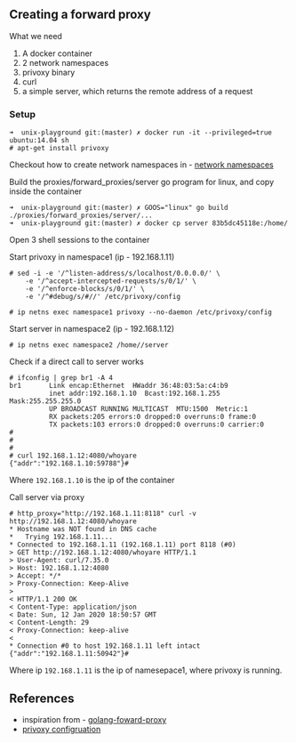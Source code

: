 ## Creating a forward proxy

What we need
1. A docker container
2. 2 network namespaces
3. privoxy binary
4. curl
5. a simple server, which returns the remote address of a request

### Setup

```
➜  unix-playground git:(master) ✗ docker run -it --privileged=true ubuntu:14.04 sh
# apt-get install privoxy
```

Checkout how to create network namespaces in - [network namespaces](https://github.com/nirvanagit/unix-playground/commit/f042b37010f12ab44b73011b67f7b30d6f53ea9c)

Build the proxies/forward_proxies/server go program for linux, and copy inside the container
```
➜  unix-playground git:(master) ✗ GOOS="linux" go build ./proxies/forward_proxies/server/...
➜  unix-playground git:(master) ✗ docker cp server 83b5dc45118e:/home/
```

Open 3 shell sessions to the container

Start privoxy in namespace1 (ip - 192.168.1.11)
```
# sed -i -e '/^listen-address/s/localhost/0.0.0.0/' \
    -e '/^accept-intercepted-requests/s/0/1/' \
    -e '/^enforce-blocks/s/0/1/' \
    -e '/^#debug/s/#//' /etc/privoxy/config

# ip netns exec namespace1 privoxy --no-daemon /etc/privoxy/config
```

Start server in namespace2 (ip - 192.168.1.12)
```
# ip netns exec namespace2 /home//server
```

Check if a direct call to server works
```
# ifconfig | grep br1 -A 4
br1       Link encap:Ethernet  HWaddr 36:48:03:5a:c4:b9
          inet addr:192.168.1.10  Bcast:192.168.1.255  Mask:255.255.255.0
          UP BROADCAST RUNNING MULTICAST  MTU:1500  Metric:1
          RX packets:205 errors:0 dropped:0 overruns:0 frame:0
          TX packets:103 errors:0 dropped:0 overruns:0 carrier:0
#
#
#
# curl 192.168.1.12:4080/whoyare
{"addr":"192.168.1.10:59788"}#
```
Where `192.168.1.10` is the ip of the container

Call server via proxy
```
# http_proxy="http://192.168.1.11:8118" curl -v http://192.168.1.12:4080/whoyare
* Hostname was NOT found in DNS cache
*   Trying 192.168.1.11...
* Connected to 192.168.1.11 (192.168.1.11) port 8118 (#0)
> GET http://192.168.1.12:4080/whoyare HTTP/1.1
> User-Agent: curl/7.35.0
> Host: 192.168.1.12:4080
> Accept: */*
> Proxy-Connection: Keep-Alive
>
< HTTP/1.1 200 OK
< Content-Type: application/json
< Date: Sun, 12 Jan 2020 18:50:57 GMT
< Content-Length: 29
< Proxy-Connection: keep-alive
<
* Connection #0 to host 192.168.1.11 left intact
{"addr":"192.168.1.11:50942"}#
```
Where ip `192.168.1.11` is the ip of namesepace1, where privoxy is running.

## References
- inspiration from - [golang-foward-proxy](https://gianarb.it/blog/golang-forwarding-proxy)
- [privoxy configruation](https://github.com/gianarb/dockerfile/blob/master/privoxy/Dockerfile)
